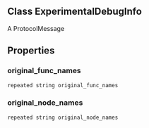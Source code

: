 ## Class ExperimentalDebugInfo
A ProtocolMessage
## Properties
### original_func_names
`repeated string original_func_names`
### original_node_names
`repeated string original_node_names`
